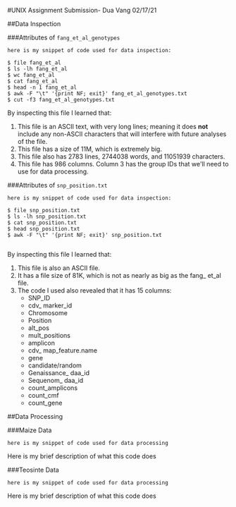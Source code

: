 #UNIX Assignment Submission- Dua Vang 02/17/21

##Data Inspection

###Attributes of `fang_et_al_genotypes`

```
here is my snippet of code used for data inspection:

$ file fang_et_al 
$ ls -lh fang_et_al 
$ wc fang_et_al 
$ cat fang_et_al
$ head -n 1 fang_et_al
$ awk -F "\t" '{print NF; exit}' fang_et_al_genotypes.txt
$ cut -f3 fang_et_al_genotypes.txt

```

By inspecting this file I learned that:

1. This file is an ASCII text, with very long lines; meaning it does **not** include any non-ASCII characters that will interfere with future analyses of the file. 
2. This file has a size of 11M, which is extremely big. 
3. This file also has 2783 lines, 2744038 words, and 11051939 characters. 
3. This file has 986 columns. Column 3 has the group IDs that we'll need to use for data processing. 



###Attributes of `snp_position.txt`

```
here is my snippet of code used for data inspection:

$ file snp_position.txt
$ ls -lh snp_position.txt
$ cat snp_position.txt
$ head snp_position.txt
$ awk -F "\t" '{print NF; exit}' snp_position.txt


```

By inspecting this file I learned that:

1. This file is also an ASCII file. 
2. It has a file size of 81K, which is not as nearly as big as the fang_ et_al file.
3. The code I used also revealed that it has 15 columns: 
	* SNP_ID	
	* cdv_ marker_id	
	* Chromosome	
	* Position	
	* alt_pos	
	* mult_positions	
	* amplicon	
	* cdv_ map_feature.name	
	* gene	
	* candidate/random	
	* Genaissance_ daa_id	
	* Sequenom_ daa_id	
	* count_amplicons	
	* count_cmf	
	* count_gene

##Data Processing

###Maize Data

```
here is my snippet of code used for data processing
```

Here is my brief description of what this code does


###Teosinte Data

```
here is my snippet of code used for data processing
```

Here is my brief description of what this code does
